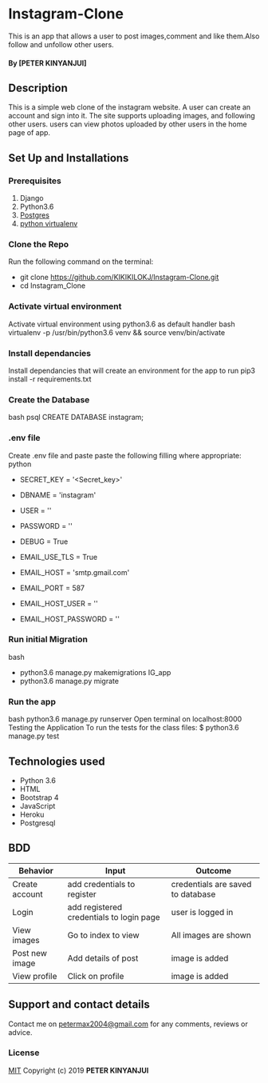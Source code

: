 # Instagram-Clone
This is an app that allows a user to post images,comment and like them.Also follow and unfollow other users.

#### By **[PETER KINYANJUI]**

## Description
This is a simple web clone of the instagram website. A user can create an account and sign into it.
The site supports uploading images, and following other users.
users can view photos uploaded by other users in the home page of app.
## Set Up and Installations

### Prerequisites
1. Django
2. Python3.6
3. [Postgres](https://www.postgresql.org/download/)
4. [python virtualenv](https://gist.github.com/Geoyi/d9fab4f609e9f75941946be45000632b)

### Clone the Repo
Run the following command on the terminal:
* git clone https://github.com/KIKIKILOKJ/Instagram-Clone.git 
* cd Instagram_Clone

### Activate virtual environment
Activate virtual environment using python3.6 as default handler
bash
virtualenv -p /usr/bin/python3.6 venv && source venv/bin/activate

### Install dependancies
Install dependancies that will create an environment for the app to run
pip3 install -r requirements.txt

### Create the Database
bash
psql
CREATE DATABASE instagram;

### .env file
Create .env file and paste paste the following filling where appropriate:
python
* SECRET_KEY = '<Secret_key>'
* DBNAME = 'instagram'
* USER = '<Username>'
* PASSWORD = '<password>'
* DEBUG = True

* EMAIL_USE_TLS = True
* EMAIL_HOST = 'smtp.gmail.com'
* EMAIL_PORT = 587
* EMAIL_HOST_USER = '<your-email>'
* EMAIL_HOST_PASSWORD = '<your-password>'

### Run initial Migration
bash
 * python3.6 manage.py makemigrations IG_app
 * python3.6 manage.py migrate

### Run the app
bash
python3.6 manage.py runserver
Open terminal on localhost:8000
Testing the Application
To run the tests for the class files:
   $ python3.6 manage.py test

## Technologies used
   - Python 3.6
   - HTML
   - Bootstrap 4
   - JavaScript
   - Heroku
   - Postgresql

## BDD
| Behavior           | Input                 | Outcome                            |
| -------------------|-----------------------| -----------------------------------|
| Create account       | add credentials to register | credentials are saved to database         |
|Login| add registered credentials to login page   |    user is logged in   |
|View images       |Go to index to view  | All images are shown|
|Post new image      | Add details of post  | image is added         |
|View profile       | Click on profile  | image is added         |

## Support and contact details
Contact me on petermax2004@gmail.com for any comments, reviews or advice.

### License
[MIT](LICENSE)
Copyright (c) 2019 **PETER KINYANJUI**
